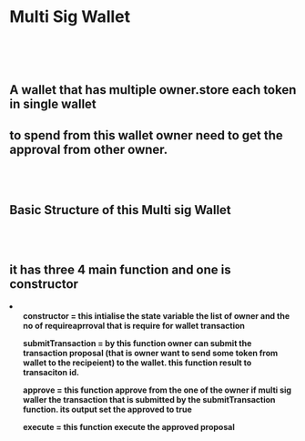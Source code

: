 # Multi Sig Wallet
<br>
<br>
<br>


## A wallet that has multiple owner.store each token in single wallet
## to spend from this wallet owner need to get the approval from other owner.
<br>
<br>

## Basic Structure of this Multi sig Wallet<br>
<br>
<br>

## it has three 4 main function  and one is constructor
<li>
<ul>
    <b> constructor = this intialise the state variable the list of owner and the no of requireaprroval that is require for wallet transaction</b>
  
  
</ul>
<ul>
  
  <b> submitTransaction = by this function owner can submit the transaction proposal (that is owner want to send some token from wallet to the  recipeient)  to the wallet. this function result to transaciton id.</b> 

</ul>

<ul>    <b> approve = this function approve from the one of the owner if multi sig waller the transaction that is submitted  by the submitTransaction function. its output set the approved to true </b>
</ul>


<ul>   <b> execute = this function execute the approved proposal </b>
</li>




